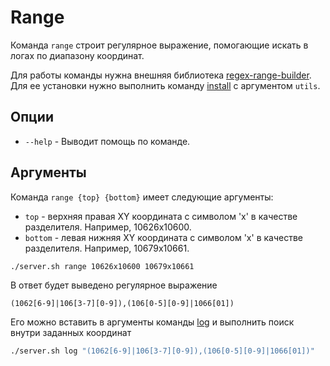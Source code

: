 # Range
Команда `range` строит регулярное выражение, помогающие искать в логах по диапазону координат. 

Для работы команды нужна внешняя библиотека [regex-range-builder](https://github.com/outdead/regex-range-builder). Для ее установки нужно выполнить команду [install](install.md) с аргументом `utils`.

## Опции

* `--help` - Выводит помощь по команде.

## Аргументы
Команда `range {top} {bottom}` имеет следующие аргументы:

* `top` - верхняя правая XY координата с символом 'x' в качестве разделителя. Например, 10626x10600.
* `bottom` - левая нижняя XY координата с символом 'x' в качестве разделителя. Например, 10679x10661.

```bash
./server.sh range 10626x10600 10679x10661
```

В ответ будет выведено регулярное выражение
```text
(1062[6-9]|106[3-7][0-9]),(106[0-5][0-9]|1066[01])
```

Его можно вставить в аргументы команды [log](log.md) и выполнить поиск внутри заданных координат
```bash
./server.sh log "(1062[6-9]|106[3-7][0-9]),(106[0-5][0-9]|1066[01])"
```
